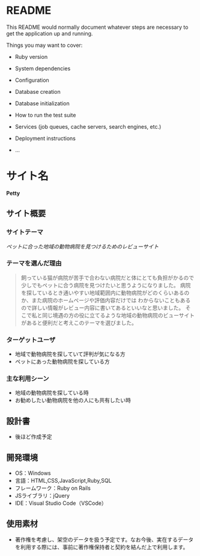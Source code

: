 # README

This README would normally document whatever steps are necessary to get the
application up and running.

Things you may want to cover:

* Ruby version

* System dependencies

* Configuration

* Database creation

* Database initialization

* How to run the test suite

* Services (job queues, cache servers, search engines, etc.)

* Deployment instructions

* ...


# サイト名
**Petty**
## サイト概要
### サイトテーマ
*ペットに合った地域の動物病院を見つけるためのレビューサイト*
​
### テーマを選んだ理由
>飼っている猫が病院が苦手で合わない病院だと体にとても負担がかるので少しでもペットに合う病院を見つけたいと思うようになりました。  病院を探しているとき通いやすい地域範囲内に動物病院がどのくらいあるのか、また病院のホームページや評価内容だけでは  わからないこともあるので詳しい情報がレビュー内容に書いてあるといいなと思いました。  そこで私と同じ境遇の方の役に立てるような地域の動物病院のビューサイトがあると便利だと考えこのテーマを選びました。

### ターゲットユーザ
* 地域で動物病院を探していて評判が気になる方
* ペットにあった動物病院を探している方

### 主な利用シーン
* 地域の動物病院を探している時
* お勧めしたい動物病院を他の人にも共有したい時

## 設計書
* 後ほど作成予定
​
## 開発環境
* OS：Windows
* 言語：HTML,CSS,JavaScript,Ruby,SQL
* フレームワーク：Ruby on Rails
* JSライブラリ：jQuery
* IDE：Visual Studio Code（VSCode）
​
## 使用素材
* 著作権を考慮し、架空のデータを扱う予定です。なお今後、実在するデータを利用する際には、事前に著作権保持者と契約を結んだ上で利用します。




